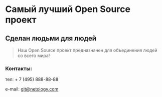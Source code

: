 # Самый лучший Open Source проект

## Сделан людьми для людей

> Наш Open Source проект предназначен для объединения людей со всего мира!

### Контакты:
тел: + 7 (495) 888-88-88

e-mail: git@netology.com
